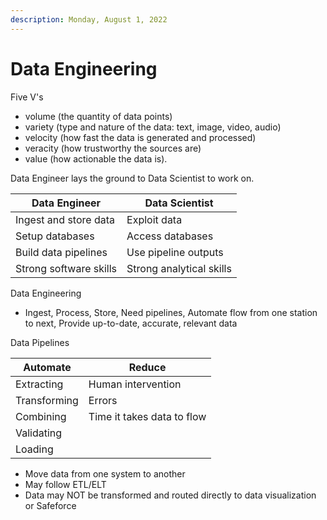 ```yaml
---
description: Monday, August 1, 2022
---
```


# Data Engineering

Five V's

* volume (the quantity of data points)
* variety (type and nature of the data: text, image, video, audio)
* velocity (how fast the data is generated and processed)
* veracity (how trustworthy the sources are)
* value (how actionable the data is).

Data Engineer lays the ground to Data Scientist to work on.

| Data Engineer          | Data Scientist           |
| ---------------------- | ------------------------ |
| Ingest and store data  | Exploit data             |
| Setup databases        | Access databases         |
| Build data pipelines   | Use pipeline outputs     |
| Strong software skills | Strong analytical skills |

Data Engineering

* Ingest,  Process, Store, Need pipelines, Automate flow from one station to next, Provide up-to-date, accurate, relevant data

Data Pipelines

| Automate     | Reduce                     |
| ------------ | -------------------------- |
| Extracting   | Human intervention         |
| Transforming | Errors                     |
| Combining    | Time it takes data to flow |
| Validating   |                            |
| Loading      |                            |

* Move data from one system to another
* May follow ETL/ELT
* Data may NOT be transformed and routed directly to data visualization or Safeforce

